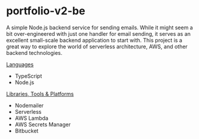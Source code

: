 # portfolio-v2-be
A simple Node.js backend service for sending emails. While it might seem a bit over-engineered with just one handler for email sending, it serves as an excellent small-scale backend application to start with. This project is a great way to explore the world of serverless architecture, AWS, and other backend technologies.

<ins>Languages</ins>
* TypeScript
* Node.js

<ins>Libraries, Tools & Platforms</ins>
* Nodemailer
* Serverless
* AWS Lambda
* AWS Secrets Manager
* Bitbucket
